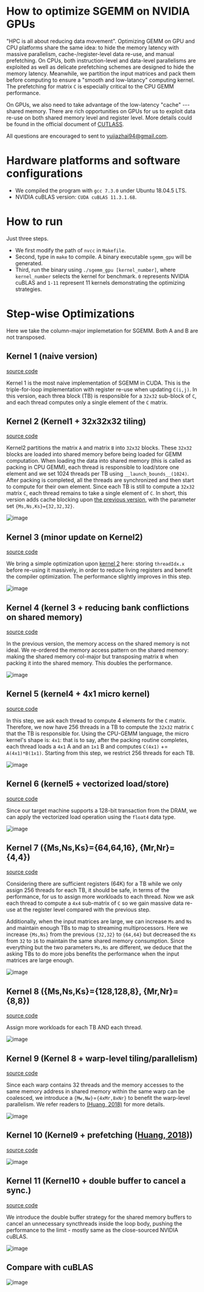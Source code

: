# How to optimize SGEMM on NVIDIA GPUs

"HPC is all about reducing data movement". Optimizing GEMM on GPU and CPU platforms share the same idea: to hide the memory latency with massive parallelism, cache-/register-level data re-use, and manual prefetching. On CPUs, both instruction-level and data-level parallelisms are exploited as well as delicate prefetching schemes are designed to hide the memory latency. Meanwhile, we partition the input matrices and pack them before computing to ensure a "smooth and low-latancy" computing kernel. The prefetching for matrix ```C``` is especially critical to the CPU GEMM performance.

On GPUs, we also need to take advantage of the low-latency "cache" --- shared memory. There are rich opportunities on GPUs for us to exploit data re-use on both shared memory level and register level. More details could be found in the official document of [CUTLASS](https://github.com/NVIDIA/cutlass/blob/master/media/docs/efficient_gemm.md).

All questions are encouraged to sent to [yujiazhai94@gmail.com](mailto:yujiazhai94@gmail.com).

# Hardware platforms and software configurations

* We compiled the program with ```gcc 7.3.0``` under Ubuntu 18.04.5 LTS.
* NVIDIA cuBLAS version: ```CUDA cuBLAS 11.3.1.68```.

# How to run
Just three steps.
* We first modify the path of ```nvcc``` in ```Makefile```.
* Second, type in ```make``` to compile. A binary executable ```sgemm_gpu``` will be generated.
* Third, run the binary using ```./sgemm_gpu [kernel_number]```, where ```kernel_number``` selects the kernel for benchmark. ```0``` represents NVIDIA cuBLAS and ```1-11``` represent 11 kernels demonstrating the optimizing strategies.

# Step-wise Optimizations

Here we take the column-major implemetation for SGEMM. Both A and B are not transposed.

## Kernel 1 (naive version)
[source code](https://github.com/yzhaiustc/Optimizing-SGEMM-on-NVIDIA-Turing-GPUs/blob/main/include/kernel1.cuh)

Kernel 1 is the most naive implementation of SGEMM in CUDA. This is the triple-for-loop implementation with register re-use when updating ```C(i,j)```. In this version, each threa block (TB) is responsible for a ```32x32``` sub-block of ```C```, and each thread computes only a single element of the ```C``` matrix.

## Kernel 2 (Kernel1 + 32x32x32 tiling)
[source code](https://github.com/yzhaiustc/Optimizing-SGEMM-on-NVIDIA-Turing-GPUs/blob/main/include/kernel2.cuh)

Kernel2 partitions the matrix ```A``` and matrix ```B``` into ```32x32``` blocks. These ```32x32``` blocks are loaded into shared memory before being loaded for GEMM computation. When loading the data into shared memory (this is called as packing in CPU GEMM), each thread is responsible to load/store one element and we set 1024 threads per TB using ```__launch_bounds__(1024)```. After packing is completed, all the threads are synchronized and then start to compute for their own element. Since each TB is still to compute a ```32x32``` matrix ```C```, each thread remains to take a single element of ```C```.
In short, this version adds cache blocking upon [the previous version](https://www.cs.ucr.edu/~yzhai015/GPU_GEMM/kernel1.cuh), with the parameter set ```{Ms,Ns,Ks}={32,32,32}```.

![image](https://github.com/yzhaiustc/Optimizing-SGEMM-on-NVIDIA-Turing-GPUs/blob/main/figures/Kernel1.png)

## Kernel 3 (minor update on Kernel2)
[source code](https://github.com/yzhaiustc/Optimizing-SGEMM-on-NVIDIA-Turing-GPUs/blob/main/include/kernel3.cuh)

We bring a simple optimization upon [kernel 2](https://www.cs.ucr.edu/~yzhai015/GPU_GEMM/kernel2.cuh) here: storing ```threadIdx.x``` before re-using it massively, in order to reduce living registers and benefit the compiler optimization. The performance slightly improves in this step.

![image](https://github.com/yzhaiustc/Optimizing-SGEMM-on-NVIDIA-Turing-GPUs/blob/main/figures/Kernel2.png)

## Kernel 4 (kernel 3 + reducing bank conflictions on shared memory)
[source code](https://github.com/yzhaiustc/Optimizing-SGEMM-on-NVIDIA-Turing-GPUs/blob/main/include/kernel4.cuh)

In the previous version, the memory access on the shared memory is not ideal. We re-ordered the memory access pattern on the shared memory: making the shared memory col-major but transposing matrix ```B``` when packing it into the shared memory. This doubles the performance.

![image](https://github.com/yzhaiustc/Optimizing-SGEMM-on-NVIDIA-Turing-GPUs/blob/main/figures/Kernel3.png)

## Kernel 5 (kernel4 + 4x1 micro kernel)
[source code](https://github.com/yzhaiustc/Optimizing-SGEMM-on-NVIDIA-Turing-GPUs/blob/main/include/kernel5.cuh)

In this step, we ask each thread to compute 4 elements for the ```C``` matrix. Therefore, we now have 256 threads in a TB to compute the ```32x32``` matrix ```C``` that the TB is responsible for. Using the CPU-GEMM language, the micro kernel's shape is: ```4x1```: that is to say, after the packing routine completes, each thread loads a ```4x1``` A and an ```1x1``` B and computes ```C(4x1)``` += ```A(4x1)*B(1x1)```.
Starting from this step, we restrict 256 threads for each TB.

![image](https://github.com/yzhaiustc/Optimizing-SGEMM-on-NVIDIA-Turing-GPUs/blob/main/figures/Kernel4.png)

## Kernel 6 (kernel5 + vectorized load/store)
[source code](https://github.com/yzhaiustc/Optimizing-SGEMM-on-NVIDIA-Turing-GPUs/blob/main/include/kernel6.cuh)

Since our target machine supports a 128-bit transaction from the DRAM, we can apply the vectorized load operation using the ```float4``` data type.

![image](https://github.com/yzhaiustc/Optimizing-SGEMM-on-NVIDIA-Turing-GPUs/blob/main/figures/Kernel5.png)

## Kernel 7 ({Ms,Ns,Ks}={64,64,16}, {Mr,Nr}={4,4})
[source code](https://github.com/yzhaiustc/Optimizing-SGEMM-on-NVIDIA-Turing-GPUs/blob/main/include/kernel7.cuh)

Considering there are sufficient registers (64K) for a TB while we only assign 256 threads for each TB, it should be safe, in terms of the performance, for us to assign more workloads to each thread. Now we ask each thread to compute a ```4x4``` sub-matrix of ```C``` so we gain massive data re-use at the register level compared with the previous step.

Additionally, when the input matrices are large, we can increase ```Ms``` and ```Ns``` and maintain enough TBs to map to streaming multiprocessors. Here we increase ```{Ms,Ns}``` from the previous ```{32,32}``` to ```{64,64}``` but decreased the ```Ks``` from ```32``` to ```16``` to maintain the same shared memory consumption. Since everything but the two parameters ```Ms,Ns``` are different, we deduce that the asking TBs to do more jobs benefits the performance when the input matrices are large enough.

![image](https://github.com/yzhaiustc/Optimizing-SGEMM-on-NVIDIA-Turing-GPUs/blob/main/figures/Kernel6.png)

## Kernel 8 ({Ms,Ns,Ks}={128,128,8}, {Mr,Nr}={8,8})
[source code](https://github.com/yzhaiustc/Optimizing-SGEMM-on-NVIDIA-Turing-GPUs/blob/main/include/kernel8.cuh)

Assign more workloads for each TB AND each thread.

![image](https://github.com/yzhaiustc/Optimizing-SGEMM-on-NVIDIA-Turing-GPUs/blob/main/figures/Kernel7.png)

## Kernel 9 (Kernel 8 + warp-level tiling/parallelism)
[source code](https://github.com/yzhaiustc/Optimizing-SGEMM-on-NVIDIA-Turing-GPUs/blob/main/include/kernel9.cuh)

Since each warp contains 32 threads and the memory accesses to the same memory address in shared memory within the same warp can be coalesced, we introduce a ```{Mw,Nw}```=```{4xMr,8xNr}``` to benefit the warp-level parallelism. We refer readers to [(Huang, 2018)](https://arxiv.org/abs/1808.07984) for more details.

![image](https://github.com/yzhaiustc/Optimizing-SGEMM-on-NVIDIA-Turing-GPUs/blob/main/figures/Kernel8.png)

## Kernel 10 (Kernel9 + prefetching ([Huang, 2018](https://arxiv.org/abs/1808.07984)))
[source code](https://github.com/yzhaiustc/Optimizing-SGEMM-on-NVIDIA-Turing-GPUs/blob/main/include/kernel10.cuh)

![image](https://github.com/yzhaiustc/Optimizing-SGEMM-on-NVIDIA-Turing-GPUs/blob/main/figures/Kernel9.png)

## Kernel 11 (Kernel10 + double buffer to cancel a sync.)
[source code](https://github.com/yzhaiustc/Optimizing-SGEMM-on-NVIDIA-Turing-GPUs/blob/main/include/kernel11.cuh)

We introduce the double buffer strategy for the shared memory buffers to cancel an unnecessary syncthreads inside the loop body, pushing the performance to the limit - mostly same as the close-sourced NVIDIA cuBLAS.

![image](https://github.com/yzhaiustc/Optimizing-SGEMM-on-NVIDIA-Turing-GPUs/blob/main/figures/Kernel10.png)

## Compare with cuBLAS

![image](https://github.com/yzhaiustc/Optimizing-SGEMM-on-NVIDIA-Turing-GPUs/blob/main/figures/Kernel11.png)
